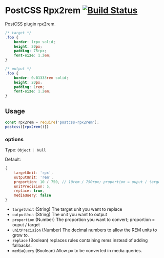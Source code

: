 # PostCSS Rpx2rem [![Build Status][ci-img]][ci]

[PostCSS] plugin rpx2rem.

[PostCSS]: https://github.com/postcss/postcss
[ci-img]:  https://travis-ci.org/cytle/postcss-rpx2rem.svg
[ci]:      https://travis-ci.org/cytle/postcss-rpx2rem

```css
/* target */
.foo {
    border: 1rpx solid;
    height: 20px;
    padding: 75rpx;
    font-size: 1.2em;
}
```

```css
/* output */
.foo {
    border: 0.01333rem solid;
    height: 20px;
    padding: 1rem;
    font-size: 1.2em;
}
```

## Usage

```js
const rpx2rem = require('postcss-rpx2rem');
postcss([rpx2rem()])
```

### options

Type: `Object | Null`

Default:

```js
{
    targetUnit: 'rpx',
    outputUnit: 'rem',
    proportion: 10 / 750, // 10rem / 750rpx; proportion = ouput / target
    unitPrecision: 5,
    replace: true,
    mediaQuery: false
}
```

- `targetUnit` (String) The target unit you want to replace
- `outputUnit` (String) The unit you want to output
- `proportion` (Number) The proportion you want to convert; proportion = ouput / target
- `unitPrecision` (Number) The decimal numbers to allow the REM units to grow to.
- `replace` (Boolean) replaces rules containing rems instead of adding fallbacks.
- `mediaQuery` (Boolean) Allow px to be converted in media queries.

